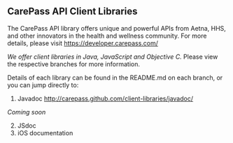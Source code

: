 CarePass API Client Libraries
-----------------------------
The CarePass API library offers unique and powerful APIs from Aetna, HHS, and other innovators in the health and wellness community. For more details, please visit <https://developer.carepass.com/>

_We offer client libraries in Java, JavaScript and Objective C._ Please view the respective branches for more information.

Details of each library can be found in the README.md on each branch, or you can jump directly to:

1. Javadoc <http://carepass.github.com/client-libraries/javadoc/>

_Coming soon_

2. JSdoc
3. iOS documentation
